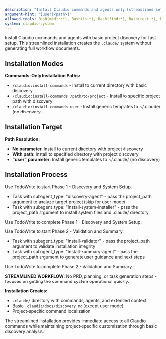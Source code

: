 ```yaml
---
description: "Install Claudio commands and agents only (streamlined setup without full workflow generation)"
argument-hint: "[user|<path>]"
allowed-tools: Bash(mkdir:*), Bash(ls:*), Bash(find:*), Bash(test:*), Bash(pwd:*), Bash(cd:*)
system: claudio-system
---
```


Install Claudio commands and agents with basic project discovery for fast setup. This streamlined installation creates the `.claude/` system without generating full workflow documents.

## Installation Modes

**Commands-Only Installation Paths:**
- `/claudio:install-commands` - Install to current directory with basic discovery
- `/claudio:install-commands /path/to/project` - Install to specific project path with discovery
- `/claudio:install-commands user` - Install generic templates to ~/.claude/ (no discovery)

## Installation Target

**Path Resolution:**
- **No parameter**: Install to current directory with project discovery
- **With path**: Install to specified directory with project discovery  
- **"user" parameter**: Install generic templates to ~/.claude/ (no discovery)

## Installation Process

Use TodoWrite to start Phase 1 - Discovery and System Setup.

- Task with subagent_type: "discovery-agent" - pass the project_path argument to analyze target project (skip for user mode)
- Task with subagent_type: "install-system-installer" - pass the project_path argument to install system files and .claude/ directory

Use TodoWrite to complete Phase 1 - Discovery and System Setup.

Use TodoWrite to start Phase 2 - Validation and Summary.

- Task with subagent_type: "install-validator" - pass the project_path argument to validate installation integrity
- Task with subagent_type: "install-summary-agent" - pass the project_path argument to generate user guidance and next steps

Use TodoWrite to complete Phase 2 - Validation and Summary.

**STREAMLINED WORKFLOW**: No PRD, planning, or task generation steps - focuses on getting the command system operational quickly.

**Installation Creates:**
- `.claude/` directory with commands, agents, and extended context
- Basic `.claudio/docs/discovery.md` (except user mode)
- Project-specific command localization

The streamlined installation provides immediate access to all Claudio commands while maintaining project-specific customization through basic discovery analysis.